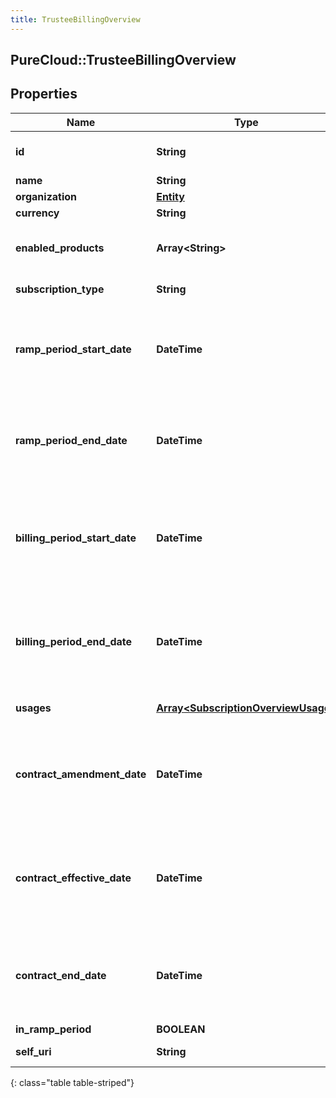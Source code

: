 ```yaml
---
title: TrusteeBillingOverview
---
```

## PureCloud::TrusteeBillingOverview

## Properties

|Name | Type | Description | Notes|
|------------ | ------------- | ------------- | -------------|
| **id** | **String** | The globally unique identifier for the object. | [optional] |
| **name** | **String** |  | [optional] |
| **organization** | [**Entity**](Entity.html) | Organization | |
| **currency** | **String** | The currency type. | |
| **enabled_products** | **Array&lt;String&gt;** | The charge short names for products enabled during the specified period. | |
| **subscription_type** | **String** | The subscription type. | |
| **ramp_period_start_date** | **DateTime** | Date-time the ramp period starts. Date time is represented as an ISO-8601 string. For example: yyyy-MM-ddTHH:mm:ss.SSSZ | [optional] |
| **ramp_period_end_date** | **DateTime** | Date-time the ramp period ends. Date time is represented as an ISO-8601 string. For example: yyyy-MM-ddTHH:mm:ss.SSSZ | [optional] |
| **billing_period_start_date** | **DateTime** | Date-time the billing period started. Date time is represented as an ISO-8601 string. For example: yyyy-MM-ddTHH:mm:ss.SSSZ | [optional] |
| **billing_period_end_date** | **DateTime** | Date-time the billing period ended. Date time is represented as an ISO-8601 string. For example: yyyy-MM-ddTHH:mm:ss.SSSZ | [optional] |
| **usages** | [**Array&lt;SubscriptionOverviewUsage&gt;**](SubscriptionOverviewUsage.html) | Usages for the specified period. | |
| **contract_amendment_date** | **DateTime** | Date-time the contract was last amended. Date time is represented as an ISO-8601 string. For example: yyyy-MM-ddTHH:mm:ss.SSSZ | [optional] |
| **contract_effective_date** | **DateTime** | Date-time the contract became effective. Date time is represented as an ISO-8601 string. For example: yyyy-MM-ddTHH:mm:ss.SSSZ | [optional] |
| **contract_end_date** | **DateTime** | Date-time the contract ends. Date time is represented as an ISO-8601 string. For example: yyyy-MM-ddTHH:mm:ss.SSSZ | [optional] |
| **in_ramp_period** | **BOOLEAN** |  | [optional] |
| **self_uri** | **String** | The URI for this object | [optional] |
{: class="table table-striped"}



